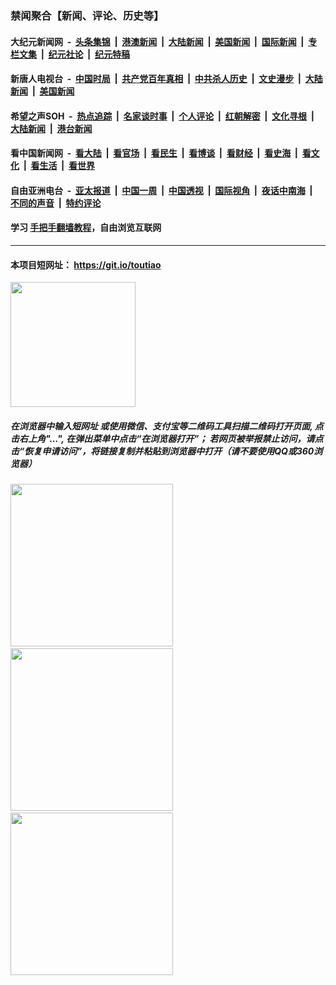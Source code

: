 ### 禁闻聚合【新闻、评论、历史等】

#### 大纪元新闻网 &nbsp;-&nbsp; [头条集锦](indexes/E头条集锦.md?t=02110355) &nbsp;|&nbsp; [港澳新闻](indexes/E港澳新闻.md?t=02110355)  &nbsp;|&nbsp; [大陆新闻](indexes/E大陆新闻.md?t=02110355) &nbsp;|&nbsp; [美国新闻](indexes/E美国新闻.md?t=02110355) &nbsp;|&nbsp; [国际新闻](indexes/E国际新闻.md?t=02110355) &nbsp;|&nbsp; [专栏文集](indexes/E专栏文集.md?t=02110355) &nbsp;|&nbsp; [纪元社论](indexes/E纪元社论.md?t=02110355) &nbsp;|&nbsp; [纪元特稿](indexes/E纪元特稿.md?t=02110355) 

#### 新唐人电视台 &nbsp;-&nbsp; [中国时局](indexes/N中国时局.md?t=02110355) &nbsp;|&nbsp; [共产党百年真相](indexes/N共产党百年真相.md?t=02110355) &nbsp;|&nbsp; [中共杀人历史](indexes/N中共杀人历史.md?t=02110355) &nbsp;|&nbsp; [文史漫步](indexes/N文史漫步.md?t=02110355) &nbsp;|&nbsp; [大陆新闻](indexes/N大陆新闻.md?t=02110355) &nbsp;|&nbsp; [美国新闻](indexes/N美国新闻.md?t=02110355)

#### 希望之声SOH &nbsp;-&nbsp; [热点追踪](indexes/H热点追踪.md?t=02110355) &nbsp;|&nbsp; [名家谈时事](indexes/H名家谈时事.md?t=02110355) &nbsp;|&nbsp; [个人评论](indexes/H个人评论.md?t=02110355)  &nbsp;|&nbsp; [红朝解密](indexes/H红朝解密.md?t=02110355) &nbsp;|&nbsp; [文化寻根](indexes/H文化寻根.md?t=02110355) &nbsp;|&nbsp; [大陆新闻](indexes/H大陆新闻.md?t=02110355) &nbsp;|&nbsp; [港台新闻](indexes/H港台新闻.md?t=02110355)

#### 看中国新闻网 &nbsp;-&nbsp; [看大陆](indexes/S看大陆.md?t=02110355) &nbsp;|&nbsp; [看官场](indexes/S看官场.md?t=02110355) &nbsp;|&nbsp; [看民生](indexes/S看民生.md?t=02110355)  &nbsp;|&nbsp; [看博谈](indexes/S看博谈.md?t=02110355) &nbsp;|&nbsp; [看财经](indexes/S看财经.md?t=02110355) &nbsp;|&nbsp; [看史海](indexes/S看史海.md?t=02110355) &nbsp;|&nbsp; [看文化](indexes/S看文化.md?t=02110355) &nbsp;|&nbsp; [看生活](indexes/S看生活.md?t=02110355) &nbsp;|&nbsp; [看世界](indexes/S看世界.md?t=02110355)

#### 自由亚洲电台 &nbsp;-&nbsp; [亚太报道](indexes/R亚太报道.md?t=02110355) &nbsp;|&nbsp; [中国一周](indexes/R中国一周.md?t=02110355) &nbsp;|&nbsp; [中国透视](indexes/R中国透视.md?t=02110355)  &nbsp;|&nbsp; [国际视角](indexes/R国际视角.md?t=02110355) &nbsp;|&nbsp; [夜话中南海](indexes/R夜话中南海.md?t=02110355) &nbsp;|&nbsp; [不同的声音](indexes/R不同的声音.md?t=02110355) &nbsp;|&nbsp; [特约评论](indexes/R特约评论.md?t=02110355)

#### 学习 [手把手翻墙教程](https://github.com/gfw-breaker/guides/wiki)，自由浏览互联网

----

#### 本项目短网址： https://git.io/toutiao
<img src="https://raw.githubusercontent.com/gfw-breaker/banned-news/master/scripts/img/qr.png" width="200px"/>  

##### 在浏览器中输入短网址 或使用微信、支付宝等二维码工具扫描二维码打开页面, 点击右上角"...", 在弹出菜单中点击“在浏览器打开”； 若网页被举报禁止访问，请点击“恢复申请访问”，将链接复制并粘贴到浏览器中打开（请不要使用QQ或360浏览器）

<img src="https://raw.githubusercontent.com/gfw-breaker/banned-news/master/scripts/img/1.png" width="260px"/> &nbsp; <img src="https://raw.githubusercontent.com/gfw-breaker/banned-news/master/scripts/img/2.png" width="260px"/> &nbsp; <img src="https://raw.githubusercontent.com/gfw-breaker/banned-news/master/scripts/img/3.png" width="260px"/>
